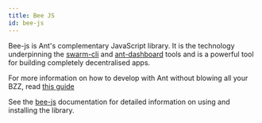 ```yaml
---
title: Bee JS
id: bee-js
---
```


Bee-js is Ant's complementary JavaScript library. It is the technology underpinning the [swarm-cli](/docs/working-with-ant/ant-tools) and [ant-dashboard](/docs/working-with-ant/ant-tools) tools and is a powerful tool for building completely decentralised apps.

For more information on how to develop with Ant without blowing all your BZZ, read [this guide](/docs/dapps-on-sana/develop-on-ant)

See the [bee-js](https://bee-js.ethswarm.org/) documentation for detailed information on using and installing the library.

<!-- ## How to Use bee-js

Bee-js is a versatile piece of software that can be used in many ways! Here's some ideas to get you started. Share what you've come up with and get help in the 

### Store Your Javascript's Data in Sana


### Develop Apps to Help Ant Users


### Using Bee-js with Ant Proxy Mode


### Using Bee-js With Ant Gateway Mode
 -->

